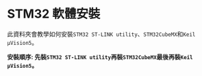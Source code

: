 # STM32 軟體安裝  
此資料夾會教學如何安裝`STM32 ST-LINK utility`、`STM32CubeMX`和`Keil µVision5`。  
  
**安裝順序: 先裝`STM32 ST-LINK utility`再裝`STM32CubeMX`最後再裝`Keil µVision5`。**  